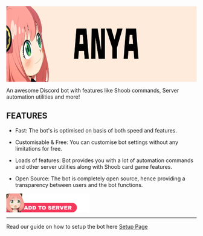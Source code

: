 <img src="./assets/banner.png" width=900 height=200 align="middle">


An awesome Discord bot with features like Shoob commands, Server automation utilities and more!


## FEATURES

* Fast: The bot's is optimised on basis of both speed and features.

* Customisable & Free: You can customise bot settings without any limitations for free.

* Loads of features: Bot provides you with a lot of automation commands and other server utilities along with Shoob card game features.

* Open Source: The bot is completely open source, hence providing a transparency between users and the bot functions.



<a href="https://discord.com/api/oauth2/authorize?client_id=979906554188939264&permissions=378025593921&scope=bot%20applications.commands">
<img src="./assets/invite_me_pls.png" width=220 height=50 align="middle" target="_blank">
</a>

***

Read our guide on how to setup the bot here [Setup Page](setups.md)